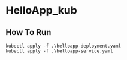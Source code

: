 # HelloApp_kub

## How To Run
    kubectl apply -f .\helloapp-deployment.yaml
    kubectl apply -f .\helloapp-service.yaml